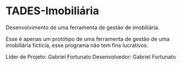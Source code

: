 # TADES-Imobiliária
Desenvolvimento de uma ferramenta de gestão de imobiliária.

Esse é apenas um protótipo de uma ferramenta de gestão de uma imobiliária ficticia, esse programa não tem fins lucrativos.

Líder de Projeto: Gabriel Fortunato
Desenvolvedor: Gabriel Fortunato
